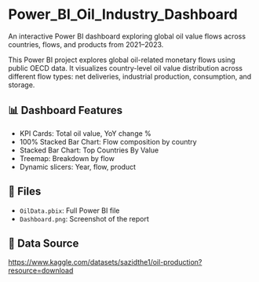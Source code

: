 # Power_BI_Oil_Industry_Dashboard
An interactive Power BI dashboard exploring global oil value flows across countries, flows, and products from 2021–2023.

This Power BI project explores global oil-related monetary flows using public OECD data. It visualizes country-level oil value distribution across different flow types: net deliveries, industrial production, consumption, and storage.

## 📊 Dashboard Features

- KPI Cards: Total oil value, YoY change %
- 100% Stacked Bar Chart: Flow composition by country
- Stacked Bar Chart: Top Countries By Value
- Treemap: Breakdown by flow
- Dynamic slicers: Year, flow, product

## 📁 Files

- `OilData.pbix`: Full Power BI file
- `Dashboard.png`: Screenshot of the report

## 📄 Data Source

https://www.kaggle.com/datasets/sazidthe1/oil-production?resource=download
